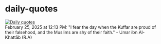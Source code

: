 # daily-quotes
[![Daily quotes](https://github.com/ceepu8/daily-quotes/actions/workflows/daily-quote.yml/badge.svg)](https://github.com/ceepu8/daily-quotes/actions/workflows/daily-quote.yml)<br/>
February 25, 2025 at 12:13 PM: "I fear the day when the Kuffar are proud of their falsehood, and the Muslims are shy of their faith." - Umar ibn Al-Khattāb (R.A)
